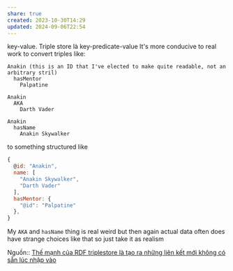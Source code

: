 ```yaml
---
share: true
created: 2023-10-30T14:29
updated: 2024-09-06T22:54
---
```

key-value. Triple store là key-predicate-value
It's more conducive to real work to convert triples like:
```
Anakin (this is an ID that I've elected to make quite readable, not an arbitrary stril)
  hasMentor
    Palpatine

Anakin
  AKA
    Darth Vader

Anakin
  hasName
    Anakin Skywalker
```
to something structured like
```js
{
  @id: "Anakin",
  name: [
    "Anakin Skywalker",
    "Darth Vader"
  ],
  hasMentor: {
    "@id": "Palpatine"
  },
}
```
My `AKA` and `hasName` thing is real weird but then again actual data often does have strange choices like that so just take it as realism

Nguồn:: 
[Thế mạnh của RDF triplestore là tạo ra những liên kết mới không có sẵn lúc nhập vào](../../../../%E2%9A%92%EF%B8%8FNhu%20c%E1%BA%A7u%20c%C3%B4ng%20vi%E1%BB%87c/Ph%C3%A2n%20t%C3%ADch%20d%E1%BB%AF%20li%E1%BB%87u/Ph%C3%A2n%20t%C3%ADch%20m%E1%BA%A1ng%20l%C6%B0%E1%BB%9Bi/Th%E1%BA%BF%20m%E1%BA%A1nh%20c%E1%BB%A7a%20RDF%20triplestore%20l%C3%A0%20t%E1%BA%A1o%20ra%20nh%E1%BB%AFng%20li%C3%AAn%20k%E1%BA%BFt%20m%E1%BB%9Bi%20kh%C3%B4ng%20c%C3%B3%20s%E1%BA%B5n%20l%C3%BAc%20nh%E1%BA%ADp%20v%C3%A0o.md)